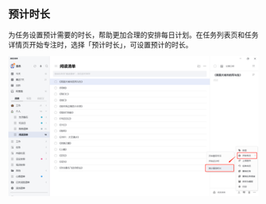 ## 预计时长

为任务设置预计需要的时长，帮助更加合理的安排每日计划。在任务列表页和任务详情页开始专注时，选择「预计时长」，可设置预计的时长。

![images35](../../images/windows/57.png)
